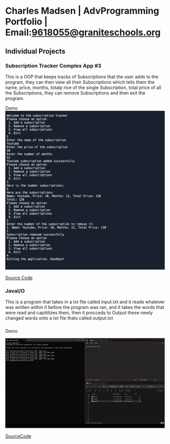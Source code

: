 # Charles Madsen | AdvProgramming Portfolio | Email:9618055@graniteschools.org


## Individual Projects 

### Subscription Tracker Complex App #3 

This is a OOP that keeps tracks of Subscriptions that the user adds to the program, they can then view all their Subscriptions which tells them the name, price, months, totalp rice of the single Subscription, total price of all the Subscriptions, they can remove Subscriptions and then exit the program.

Demo  ![Sub_TrackerDemo1](images/Sub_trackerDemo1.png)

[Source Code](src/Subscription-Tracker/src/main/java)


### JavaI/O
This is a program that takes in a txt file called input.txt and it reads whatever was written within it before the program was ran, and it takes the words that were read and capitilizes them, then it procceds to Output these newly changed words onto a txt file thats called output.txt

#####
Demo



![JavaI/O_Demo](images/JavaIODemo1.gif)



[SourceCode](src/JavaIO/src/main/java)



